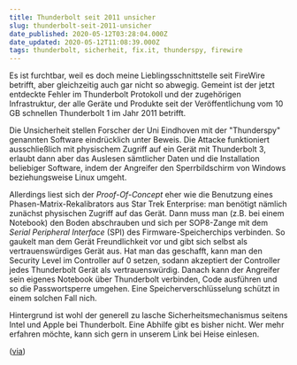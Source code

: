 ```yaml
---
title: Thunderbolt seit 2011 unsicher
slug: thunderbolt-seit-2011-unsicher
date_published: 2020-05-12T03:28:04.000Z
date_updated: 2020-05-12T11:08:39.000Z
tags: thunderbolt, sicherheit, fix.it, thunderspy, firewire
---
```


Es ist furchtbar, weil es doch meine Lieblingsschnittstelle seit FireWire betrifft, aber gleichzeitig auch gar nicht so abwegig. Gemeint ist der jetzt entdeckte Fehler im Thunderbolt Protokoll und der zugehörigen Infrastruktur, der alle Geräte und Produkte seit der Veröffentlichung vom 10 GB schnellen Thunderbolt 1 im Jahr 2011 betrifft.

Die Unsicherheit stellen Forscher der Uni Eindhoven mit der "Thunderspy" genannten Software eindrücklich unter Beweis. Die Attacke funktioniert ausschließlich mit physischem Zugriff auf ein Gerät mit Thunderbolt 3, erlaubt dann aber das Auslesen sämtlicher Daten und die Installation beliebiger Software, indem der Angreifer den Sperrbildschirm von Windows beziehungsweise Linux umgeht.

Allerdings liest sich der *Proof-Of-Concept* eher wie die Benutzung eines Phasen-Matrix-Rekalibrators aus Star Trek Enterprise: man benötigt nämlich zunächst physischen Zugriff auf das Gerät. Dann muss man (z.B. bei einem Notebook) den Boden abschrauben und sich per SOP8-Zange mit dem *Serial Peripheral Interface* (SPI) des Firmware-Speicherchips verbinden. So gaukelt man dem Gerät Freundlichkeit vor und gibt sich selbst als vertrauenswürdiges Gerät aus. Hat man das geschafft, kann man den Security Level im Controller auf 0 setzen, sodann akzeptiert der Controller jedes Thunderbolt Gerät als vertrauenswürdig. Danach kann der Angreifer sein eigenes Notebook über Thunderbolt verbinden, Code ausführen und so die Passwortsperre umgehen. Eine Speicherverschlüsselung schützt in einem solchen Fall nich.

Hintergrund ist wohl der generell zu lasche Sicherheitsmechanismus seitens Intel und Apple bei Thunderbolt. Eine Abhilfe gibt es bisher nicht. Wer mehr erfahren möchte, kann sich gern in unserem Link bei Heise einlesen.

([via](https://www.heise.de/security/meldung/Thunderspy-Notebooks-ueber-Thunderbolt-Anschluss-kapern-4718468.html))
